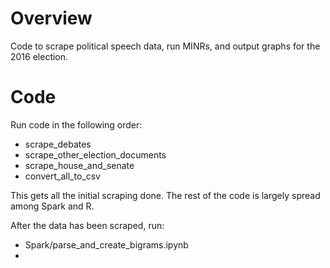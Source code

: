 # Overview
Code to scrape political speech data, run MINRs, and output graphs for the 2016 election.

# Code
Run code in the following order:
* scrape_debates
* scrape_other_election_documents
* scrape_house_and_senate
* convert_all_to_csv

This gets all the initial scraping done. The rest of the code is largely spread among Spark and R.

After the data has been scraped, run:
* Spark/parse_and_create_bigrams.ipynb
* 
